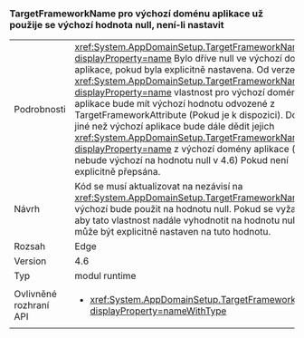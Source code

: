 ### <a name="targetframeworkname-for-default-app-domain-no-longer-defaults-to-null-if-not-set"></a>TargetFrameworkName pro výchozí doménu aplikace už použije se výchozí hodnota null, není-li nastavit

|   |   |
|---|---|
|Podrobnosti|<xref:System.AppDomainSetup.TargetFrameworkName?displayProperty=name> Bylo dříve null ve výchozí doméně aplikace, pokud byla explicitně nastavena. Od verze 4.6, <xref:System.AppDomainSetup.TargetFrameworkName?displayProperty=name> vlastnost pro výchozí doménu aplikace bude mít výchozí hodnotu odvozené z TargetFrameworkAttribute (Pokud je k dispozici). Domény jiné než výchozí aplikace bude dále dědit jejich <xref:System.AppDomainSetup.TargetFrameworkName?displayProperty=name> z výchozí domény aplikace (které nebude výchozí na hodnotu null v 4.6) Pokud není explicitně přepsána.|
|Návrh|Kód se musí aktualizovat na nezávisí na <xref:System.AppDomainSetup.TargetFrameworkName> jako výchozí bude použit na hodnotu null. Pokud se vyžaduje, aby tato vlastnost nadále vyhodnotit na hodnotu null, se může být explicitně nastaven na tuto hodnotu.|
|Rozsah|Edge|
|Version|4.6|
|Typ|modul runtime|
|Ovlivněné rozhraní API|<ul><li><xref:System.AppDomainSetup.TargetFrameworkName?displayProperty=nameWithType></li></ul>|

